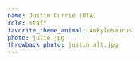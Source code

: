 ```yaml
---
name: Justin Currie (UTA)
role: staff
favorite_theme_animal: Ankylosaurus
photo: julie.jpg
throwback_photo: justin_alt.jpg
---
```

